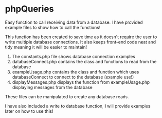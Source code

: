 # phpQueries
Easy function to call receiving data from a database. I have provided example files to show how to call the functions!

This function has been created to save time as it doesn't require the user to write multiple database connections. It also keeps front-end code neat and tidy meaning it will be easier to maintain!


1. The constants.php file shows database connection examples
2. databaseConnect.php contains the class and functions to read from the database
3. exampleUsage.php contains the class and function which uses databaseConnect to connect to the database (example use!)
4. displayMessages.php displays the function from exampleUsage.php displaying messages from the database

These files can be manipulated to create any database reads.

I have also included a write to database function, I will provide examples later on how to use this!


